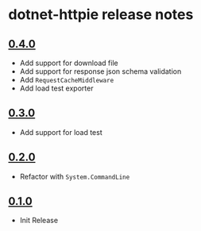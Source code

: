 # dotnet-httpie release notes

## [0.4.0](https://nuget.org/packages/dotnet-httpie/0.4.0)

- Add support for download file
- Add support for response json schema validation
- Add `RequestCacheMiddleware`
- Add load test exporter

## [0.3.0](https://nuget.org/packages/dotnet-httpie/0.3.0)

- Add support for load test

## [0.2.0](https://nuget.org/packages/dotnet-httpie/0.2.0)

- Refactor with `System.CommandLine`

## [0.1.0](https://nuget.org/packages/dotnet-httpie/0.1.0)

- Init Release
